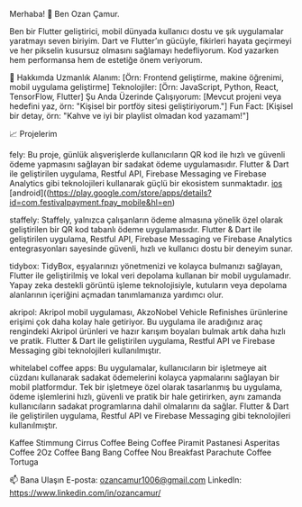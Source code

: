 Merhaba! 
👋 Ben Ozan Çamur.

Ben bir Flutter geliştirici, mobil dünyada kullanıcı dostu ve şık uygulamalar yaratmayı seven biriyim. 
Dart ve Flutter’ın gücüyle, fikirleri hayata geçirmeyi ve her pikselin kusursuz olmasını sağlamayı hedefliyorum. 
Kod yazarken hem performansa hem de estetiğe önem veriyorum.

🌟 Hakkımda
Uzmanlık Alanım: [Örn: Frontend geliştirme, makine öğrenimi, mobil uygulama geliştirme]
Teknolojiler: [Örn: JavaScript, Python, React, TensorFlow, Flutter]
Şu Anda Üzerinde Çalışıyorum: [Mevcut projeni veya hedefini yaz, örn: "Kişisel bir portföy sitesi geliştiriyorum."]
Fun Fact: [Kişisel bir detay, örn: "Kahve ve iyi bir playlist olmadan kod yazamam!"]


📈 Projelerim

fely: Bu proje, günlük alışverişlerde kullanıcıların QR kod ile hızlı ve güvenli ödeme yapmasını sağlayan bir sadakat ödeme uygulamasıdır. Flutter & Dart ile geliştirilen uygulama, Restful API, Firebase Messaging ve Firebase Analytics gibi teknolojileri kullanarak güçlü bir ekosistem sunmaktadır.
[ios](https://apps.apple.com/tr/app/fely/id6443499504) [android]((https://play.google.com/store/apps/details?id=com.festivalpayment.fpay_mobile&hl=en)

staffely: Staffely, yalnızca çalışanların ödeme almasına yönelik özel olarak geliştirilen bir QR kod tabanlı ödeme uygulamasıdır. Flutter & Dart ile geliştirilen uygulama, Restful API, Firebase Messaging ve Firebase Analytics entegrasyonları sayesinde güvenli, hızlı ve kullanıcı dostu bir deneyim sunar.

tidybox: TidyBox, eşyalarınızı yönetmenizi ve kolayca bulmanızı sağlayan, Flutter ile geliştirilmiş ve lokal veri depolama kullanan bir mobil uygulamadır. Yapay zeka destekli görüntü işleme teknolojisiyle, kutuların veya depolama alanlarının içeriğini açmadan tanımlamanıza yardımcı olur.

akripol: Akripol mobil uygulaması, AkzoNobel Vehicle Refinishes ürünlerine erişimi çok daha kolay hale getiriyor. Bu uygulama ile aradığınız araç rengindeki Akripol ürünleri ve hazır karışım boyaları bulmak artık daha hızlı ve pratik. Flutter & Dart ile geliştirilen uygulama, Restful API ve Firebase Messaging gibi teknolojileri kullanılmıştır. 

whitelabel coffee apps: 
Bu uygulamalar, kullanıcıların bir işletmeye ait cüzdanı kullanarak sadakat ödemelerini kolayca yapmalarını sağlayan bir mobil platformdur. Tek bir işletmeye özel olarak tasarlanmış bu uygulama, ödeme işlemlerini hızlı, güvenli ve pratik bir hale getirirken, aynı zamanda kullanıcıların sadakat programlarına dahil olmalarını da sağlar.  Flutter & Dart ile geliştirilen uygulama, Restful API ve Firebase Messaging gibi teknolojileri kullanılmıştır.

Kaffee Stimmung
Cirrus Coffee
Being Coffee
Piramit Pastanesi
Asperitas Coffee
2Oz Coffee
Bang Bang Coffee
Nou Breakfast
Parachute Coffee
Tortuga

📫 Bana Ulaşın
E-posta: ozancamur1006@gmail.com
LinkedIn: https://www.linkedin.com/in/ozancamur/
